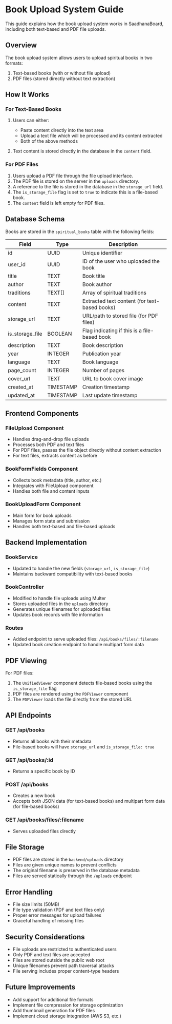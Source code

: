 # Book Upload System Guide

This guide explains how the book upload system works in SaadhanaBoard, including both text-based and PDF file uploads.

## Overview

The book upload system allows users to upload spiritual books in two formats:
1. Text-based books (with or without file upload)
2. PDF files (stored directly without text extraction)

## How It Works

### For Text-Based Books
1. Users can either:
   - Paste content directly into the text area
   - Upload a text file which will be processed and its content extracted
   - Both of the above methods

2. Text content is stored directly in the database in the `content` field.

### For PDF Files
1. Users upload a PDF file through the file upload interface.
2. The PDF file is stored on the server in the `uploads` directory.
3. A reference to the file is stored in the database in the `storage_url` field.
4. The `is_storage_file` flag is set to `true` to indicate this is a file-based book.
5. The `content` field is left empty for PDF files.

## Database Schema

Books are stored in the `spiritual_books` table with the following fields:

| Field | Type | Description |
|-------|------|-------------|
| id | UUID | Unique identifier |
| user_id | UUID | ID of the user who uploaded the book |
| title | TEXT | Book title |
| author | TEXT | Book author |
| traditions | TEXT[] | Array of spiritual traditions |
| content | TEXT | Extracted text content (for text-based books) |
| storage_url | TEXT | URL/path to stored file (for PDF files) |
| is_storage_file | BOOLEAN | Flag indicating if this is a file-based book |
| description | TEXT | Book description |
| year | INTEGER | Publication year |
| language | TEXT | Book language |
| page_count | INTEGER | Number of pages |
| cover_url | TEXT | URL to book cover image |
| created_at | TIMESTAMP | Creation timestamp |
| updated_at | TIMESTAMP | Last update timestamp |

## Frontend Components

### FileUpload Component
- Handles drag-and-drop file uploads
- Processes both PDF and text files
- For PDF files, passes the file object directly without content extraction
- For text files, extracts content as before

### BookFormFields Component
- Collects book metadata (title, author, etc.)
- Integrates with FileUpload component
- Handles both file and content inputs

### BookUploadForm Component
- Main form for book uploads
- Manages form state and submission
- Handles both text-based and file-based uploads

## Backend Implementation

### BookService
- Updated to handle the new fields (`storage_url`, `is_storage_file`)
- Maintains backward compatibility with text-based books

### BookController
- Modified to handle file uploads using Multer
- Stores uploaded files in the `uploads` directory
- Generates unique filenames for uploaded files
- Updates book records with file information

### Routes
- Added endpoint to serve uploaded files: `/api/books/files/:filename`
- Updated book creation endpoint to handle multipart form data

## PDF Viewing

For PDF files:
1. The `UnifiedViewer` component detects file-based books using the `is_storage_file` flag
2. PDF files are rendered using the `PDFViewer` component
3. The `PDFViewer` loads the file directly from the stored URL

## API Endpoints

### GET /api/books
- Returns all books with their metadata
- File-based books will have `storage_url` and `is_storage_file: true`

### GET /api/books/:id
- Returns a specific book by ID

### POST /api/books
- Creates a new book
- Accepts both JSON data (for text-based books) and multipart form data (for file-based books)

### GET /api/books/files/:filename
- Serves uploaded files directly

## File Storage

- PDF files are stored in the `backend/uploads` directory
- Files are given unique names to prevent conflicts
- The original filename is preserved in the database metadata
- Files are served statically through the `/uploads` endpoint

## Error Handling

- File size limits (50MB)
- File type validation (PDF and text files only)
- Proper error messages for upload failures
- Graceful handling of missing files

## Security Considerations

- File uploads are restricted to authenticated users
- Only PDF and text files are accepted
- Files are stored outside the public web root
- Unique filenames prevent path traversal attacks
- File serving includes proper content-type headers

## Future Improvements

- Add support for additional file formats
- Implement file compression for storage optimization
- Add thumbnail generation for PDF files
- Implement cloud storage integration (AWS S3, etc.)